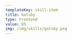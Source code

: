 ```yaml
---
templateKey: skill-item
title: Gatsby
type: Frontend
value: 65
img: /img/skills/gatsby.png
---
```


